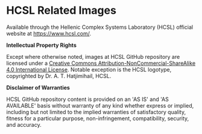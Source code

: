 # HCSL Related Images
 
Available through the Hellenic Complex Systems Laboratory (HCSL) official website at https://www.hcsl.com/.

**Intellectual Property Rights**

 Except where otherwise noted, images at HCSL GitHub repository are licensed under a [Creative Commons Attribution-NonCommercial-ShareAlike 4.0 International License](https://creativecommons.org/licenses/by-nc-sa/4.0/). Notable exception is the HCSL logotype, copyrighted by Dr. A. T. Hatjimihail, HCSL.

**Disclaimer of Warranties**

HCSL GitHub repository content is provided on an 'AS IS' and 'AS AVAILABLE' basis without warranty of any kind whether express or implied, including but not limited to the implied warranties of satisfactory quality, fitness for a particular purpose, non-infringement, compatibility, security, and accuracy.